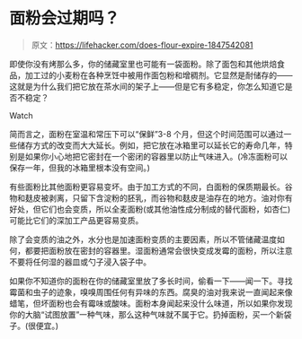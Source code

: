 # 面粉会过期吗？

> 原文：<https://lifehacker.com/does-flour-expire-1847542081>

即使你没有烤那么多，你的储藏室里也可能有一袋面粉。除了面包和其他烘焙食品，加工过的小麦粉在各种烹饪中被用作面包粉和增稠剂。它显然是耐储存的——这就是为什么我们把它放在茶水间的架子上——但是它有多稳定，你怎么知道它是否不稳定？

Watch

简而言之，面粉在室温和常压下可以“保鲜”3-8 个月，但这个时间范围可以通过一些储存方式的改变而大大延长。例如，把它放在冰箱里可以延长它的寿命几年，特别是如果你小心地把它密封在一个密闭的容器里以防止气味进入。(冷冻面粉可以保存一年，但我的冰箱里根本没有空间。)

有些面粉比其他面粉更容易变坏。由于加工方式的不同，白面粉的保质期最长。谷物和麸皮被剥离，只留下含淀粉的胚乳，而谷物和麸皮是油存在的地方。油对你有好处，但它们也会变质，所以全麦面粉(或其他油性成分制成的替代面粉，如杏仁)可能比它们的深加工产品更容易变质。

除了会变质的油之外，水分也是加速面粉变质的主要因素，所以不管储藏温度如何，都要把面粉放在密封的容器里。湿面粉通常会很快变成发霉的面粉，所以注意不要将任何湿的器皿或勺子浸入袋子中。

如果你不知道你的面粉在你的储藏室里放了多长时间，偷看一下——闻一下。寻找霉菌和虫子的迹象，嗅嗅周围任何有异味的东西。腐臭的油对我来说一直闻起来像蜡笔，但坏面粉也会有霉味或酸味。面粉本身闻起来没什么味道，所以如果你发现你的大脑“试图放置”一种气味，那么这种气味就不属于它。扔掉面粉，买一个新袋子。(很便宜。)